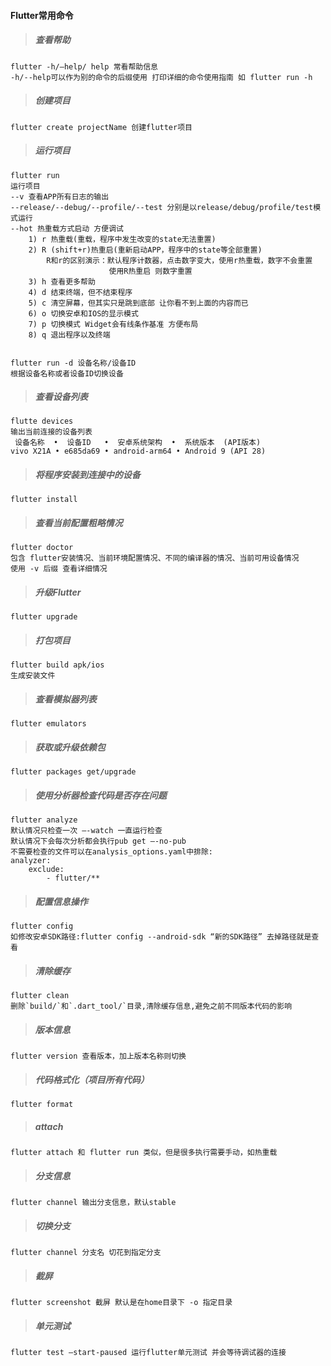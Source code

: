 #### Flutter常用命令

> ##### 查看帮助 

```
flutter -h/–help/ help 常看帮助信息
-h/--help可以作为别的命令的后缀使用 打印详细的命令使用指南 如 flutter run -h 
```

> ##### 创建项目

```
flutter create projectName 创建flutter项目
```

> ##### 运行项目

```
flutter run
运行项目   
--v 查看APP所有日志的输出
--release/--debug/--profile/--test 分别是以release/debug/profile/test模式运行
--hot 热重载方式启动 方便调试 
	1) r 热重载(重载，程序中发生改变的state无法重置) 
	2) R (shift+r)热重启(重新启动APP，程序中的state等全部重置)  
		R和r的区别演示：默认程序计数器，点击数字变大，使用r热重载，数字不会重置
				      使用R热重启 则数字重置
	3) h 查看更多帮助
	4) d 结束终端，但不结束程序
	5) c 清空屏幕，但其实只是跳到底部 让你看不到上面的内容而已
	6) o 切换安卓和IOS的显示模式
	7) p 切换模式 Widget会有线条作基准 方便布局
	8) q 退出程序以及终端
	

flutter run -d 设备名称/设备ID
根据设备名称或者设备ID切换设备
```

> ##### 查看设备列表

```
flutte devices
输出当前连接的设备列表
 设备名称  •  设备ID   •  安卓系统架构  •  系统版本  (API版本)
vivo X21A • e685da69 • android-arm64 • Android 9 (API 28)
```

> ##### 将程序安装到连接中的设备

```
flutter install
```

> ##### 查看当前配置粗略情况

```
flutter doctor
包含 flutter安装情况、当前环境配置情况、不同的编译器的情况、当前可用设备情况
使用 -v 后缀 查看详细情况
```

> ##### 升级Flutter

```
flutter upgrade
```

> ##### 打包项目

```
flutter build apk/ios
生成安装文件
```

> ##### 查看模拟器列表

```
flutter emulators
```

> ##### 获取或升级依赖包

```
flutter packages get/upgrade
```

> ##### 使用分析器检查代码是否存在问题

```
flutter analyze
默认情况只检查一次 –-watch 一直运行检查   
默认情况下会每次分析都会执行pub get –-no-pub
不需要检查的文件可以在analysis_options.yaml中排除:
analyzer:
	exclude:
   		- flutter/**
```

> ##### 配置信息操作

```
flutter config
如修改安卓SDK路径:flutter config --android-sdk “新的SDK路径” 去掉路径就是查看
```

> ##### 清除缓存

```
flutter clean
删除`build/`和`.dart_tool/`目录,清除缓存信息,避免之前不同版本代码的影响
```

> ##### 版本信息

```
flutter version 查看版本，加上版本名称则切换
```

> ##### 代码格式化（项目所有代码）

```
flutter format 
```

> ##### attach

```
flutter attach 和 flutter run 类似，但是很多执行需要手动，如热重载
```

> ##### 分支信息

```
flutter channel 输出分支信息，默认stable
```

> ##### 切换分支

```
flutter channel 分支名 切花到指定分支
```

> ##### 截屏

```
flutter screenshot 截屏 默认是在home目录下 -o 指定目录
```

> ##### 单元测试

```
flutter test –start-paused 运行flutter单元测试 并会等待调试器的连接
```

> ##### 

```

```

> ##### 

```

```

> ##### 

```

```

